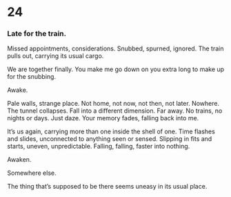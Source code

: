 # 24

### Late for the train.

Missed appointments, considerations. Snubbed, spurned, ignored. The train pulls out, carrying its usual cargo.

We are together finally. You make me go down on you extra long to make up for the snubbing. 

Awake. 

Pale walls, strange place. Not home, not now, not then, not later. Nowhere. The tunnel collapses. Fall into a different dimension. Far away. No trains, no nights or days. Just daze. Your memory fades, falling back into me. 

It’s us again, carrying more than one inside the shell of one. Time flashes and slides, unconnected to anything seen or sensed. Slipping in fits and starts, uneven, unpredictable. Falling, falling, faster into nothing. 

Awaken.

Somewhere else. 

The thing that’s supposed to be there seems uneasy in its usual place.